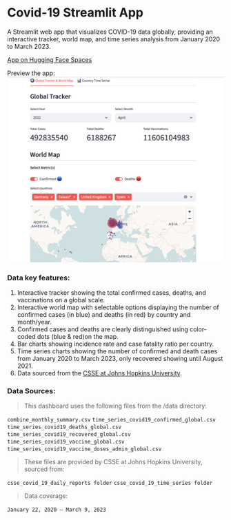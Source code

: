 # Covid-19 Streamlit App

A Streamlit web app that visualizes COVID-19 data globally, providing an interactive tracker, world map, and time series analysis from  January 2020 to March 2023.
 
[App on Hugging Face Spaces](https://huggingface.co/spaces/Bei007/Covid-19-dashboard) 

Preview the app: ![preview](streamlitapp_preview.png) 



### Data key features:

1. Interactive tracker showing the total confirmed cases, deaths, and vaccinations on a global scale.
2. Interactive world map with selectable options displaying the number of confirmed cases (in blue) and deaths (in red) by country and month/year.
3. Confirmed cases and deaths are clearly distinguished using color-coded dots (blue & red)on the map.
4. Bar charts showing incidence rate and case fatality ratio per country.
5. Time series charts showing the number of confirmed and death cases from January 2020 to March 2023, only recovered showing until August 2021.
6. Data sourced from the [CSSE at Johns Hopkins University](https://github.com/CSSEGISandData/COVID-19/tree/master/csse_covid_19_data).

### Data Sources:

> This dashboard uses the following files from the /data directory:

`combine_monthly_summary.csv`
`time_series_covid19_confirmed_global.csv`
`time_series_covid19_deaths_global.csv`
`time_series_covid19_recovered_global.csv`
`time_series_covid19_vaccine_global.csv`
`time_series_covid19_vaccine_doses_admin_global.csv`

> These files are provided by CSSE at Johns Hopkins University, sourced from:

`csse_covid_19_daily_reports folder`
`csse_covid_19_time_series folder`

> Data coverage:
> 
`January 22, 2020 – March 9, 2023`
